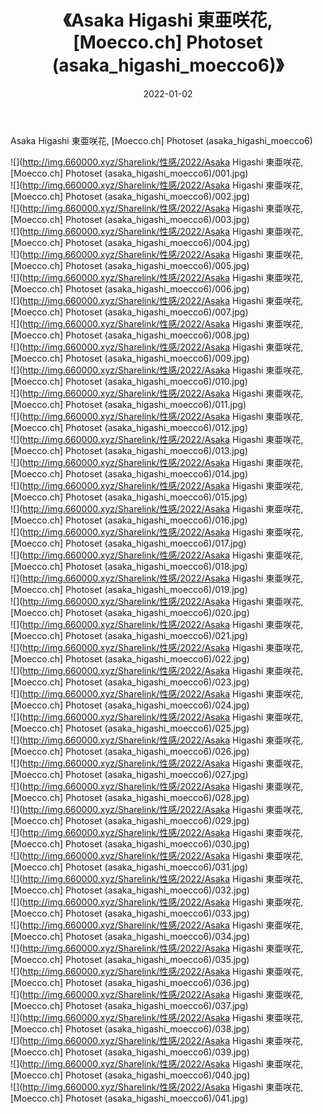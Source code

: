 ﻿---
layout: post
title:  《Asaka Higashi 東亜咲花, [Moecco.ch] Photoset (asaka_higashi_moecco6)》
date:   2022-01-02
img: http://img.660000.xyz/Sharelink/性感/2022/Asaka Higashi 東亜咲花, [Moecco.ch] Photoset (asaka_higashi_moecco6)/000.jpg
categories: [美女, 清纯, 唯美]
---

Asaka Higashi 東亜咲花, [Moecco.ch] Photoset (asaka_higashi_moecco6)

  ![](http://img.660000.xyz/Sharelink/性感/2022/Asaka Higashi 東亜咲花, [Moecco.ch] Photoset (asaka_higashi_moecco6)/001.jpg) <br> ![](http://img.660000.xyz/Sharelink/性感/2022/Asaka Higashi 東亜咲花, [Moecco.ch] Photoset (asaka_higashi_moecco6)/002.jpg) <br> ![](http://img.660000.xyz/Sharelink/性感/2022/Asaka Higashi 東亜咲花, [Moecco.ch] Photoset (asaka_higashi_moecco6)/003.jpg) <br> ![](http://img.660000.xyz/Sharelink/性感/2022/Asaka Higashi 東亜咲花, [Moecco.ch] Photoset (asaka_higashi_moecco6)/004.jpg) <br> ![](http://img.660000.xyz/Sharelink/性感/2022/Asaka Higashi 東亜咲花, [Moecco.ch] Photoset (asaka_higashi_moecco6)/005.jpg) <br> ![](http://img.660000.xyz/Sharelink/性感/2022/Asaka Higashi 東亜咲花, [Moecco.ch] Photoset (asaka_higashi_moecco6)/006.jpg) <br> ![](http://img.660000.xyz/Sharelink/性感/2022/Asaka Higashi 東亜咲花, [Moecco.ch] Photoset (asaka_higashi_moecco6)/007.jpg) <br> ![](http://img.660000.xyz/Sharelink/性感/2022/Asaka Higashi 東亜咲花, [Moecco.ch] Photoset (asaka_higashi_moecco6)/008.jpg) <br> ![](http://img.660000.xyz/Sharelink/性感/2022/Asaka Higashi 東亜咲花, [Moecco.ch] Photoset (asaka_higashi_moecco6)/009.jpg) <br> ![](http://img.660000.xyz/Sharelink/性感/2022/Asaka Higashi 東亜咲花, [Moecco.ch] Photoset (asaka_higashi_moecco6)/010.jpg) <br> ![](http://img.660000.xyz/Sharelink/性感/2022/Asaka Higashi 東亜咲花, [Moecco.ch] Photoset (asaka_higashi_moecco6)/011.jpg) <br> ![](http://img.660000.xyz/Sharelink/性感/2022/Asaka Higashi 東亜咲花, [Moecco.ch] Photoset (asaka_higashi_moecco6)/012.jpg) <br> ![](http://img.660000.xyz/Sharelink/性感/2022/Asaka Higashi 東亜咲花, [Moecco.ch] Photoset (asaka_higashi_moecco6)/013.jpg) <br> ![](http://img.660000.xyz/Sharelink/性感/2022/Asaka Higashi 東亜咲花, [Moecco.ch] Photoset (asaka_higashi_moecco6)/014.jpg) <br> ![](http://img.660000.xyz/Sharelink/性感/2022/Asaka Higashi 東亜咲花, [Moecco.ch] Photoset (asaka_higashi_moecco6)/015.jpg) <br> ![](http://img.660000.xyz/Sharelink/性感/2022/Asaka Higashi 東亜咲花, [Moecco.ch] Photoset (asaka_higashi_moecco6)/016.jpg) <br> ![](http://img.660000.xyz/Sharelink/性感/2022/Asaka Higashi 東亜咲花, [Moecco.ch] Photoset (asaka_higashi_moecco6)/017.jpg) <br> ![](http://img.660000.xyz/Sharelink/性感/2022/Asaka Higashi 東亜咲花, [Moecco.ch] Photoset (asaka_higashi_moecco6)/018.jpg) <br> ![](http://img.660000.xyz/Sharelink/性感/2022/Asaka Higashi 東亜咲花, [Moecco.ch] Photoset (asaka_higashi_moecco6)/019.jpg) <br> ![](http://img.660000.xyz/Sharelink/性感/2022/Asaka Higashi 東亜咲花, [Moecco.ch] Photoset (asaka_higashi_moecco6)/020.jpg) <br> ![](http://img.660000.xyz/Sharelink/性感/2022/Asaka Higashi 東亜咲花, [Moecco.ch] Photoset (asaka_higashi_moecco6)/021.jpg) <br> ![](http://img.660000.xyz/Sharelink/性感/2022/Asaka Higashi 東亜咲花, [Moecco.ch] Photoset (asaka_higashi_moecco6)/022.jpg) <br> ![](http://img.660000.xyz/Sharelink/性感/2022/Asaka Higashi 東亜咲花, [Moecco.ch] Photoset (asaka_higashi_moecco6)/023.jpg) <br> ![](http://img.660000.xyz/Sharelink/性感/2022/Asaka Higashi 東亜咲花, [Moecco.ch] Photoset (asaka_higashi_moecco6)/024.jpg) <br> ![](http://img.660000.xyz/Sharelink/性感/2022/Asaka Higashi 東亜咲花, [Moecco.ch] Photoset (asaka_higashi_moecco6)/025.jpg) <br> ![](http://img.660000.xyz/Sharelink/性感/2022/Asaka Higashi 東亜咲花, [Moecco.ch] Photoset (asaka_higashi_moecco6)/026.jpg) <br> ![](http://img.660000.xyz/Sharelink/性感/2022/Asaka Higashi 東亜咲花, [Moecco.ch] Photoset (asaka_higashi_moecco6)/027.jpg) <br> ![](http://img.660000.xyz/Sharelink/性感/2022/Asaka Higashi 東亜咲花, [Moecco.ch] Photoset (asaka_higashi_moecco6)/028.jpg) <br> ![](http://img.660000.xyz/Sharelink/性感/2022/Asaka Higashi 東亜咲花, [Moecco.ch] Photoset (asaka_higashi_moecco6)/029.jpg) <br> ![](http://img.660000.xyz/Sharelink/性感/2022/Asaka Higashi 東亜咲花, [Moecco.ch] Photoset (asaka_higashi_moecco6)/030.jpg) <br> ![](http://img.660000.xyz/Sharelink/性感/2022/Asaka Higashi 東亜咲花, [Moecco.ch] Photoset (asaka_higashi_moecco6)/031.jpg) <br> ![](http://img.660000.xyz/Sharelink/性感/2022/Asaka Higashi 東亜咲花, [Moecco.ch] Photoset (asaka_higashi_moecco6)/032.jpg) <br> ![](http://img.660000.xyz/Sharelink/性感/2022/Asaka Higashi 東亜咲花, [Moecco.ch] Photoset (asaka_higashi_moecco6)/033.jpg) <br> ![](http://img.660000.xyz/Sharelink/性感/2022/Asaka Higashi 東亜咲花, [Moecco.ch] Photoset (asaka_higashi_moecco6)/034.jpg) <br> ![](http://img.660000.xyz/Sharelink/性感/2022/Asaka Higashi 東亜咲花, [Moecco.ch] Photoset (asaka_higashi_moecco6)/035.jpg) <br> ![](http://img.660000.xyz/Sharelink/性感/2022/Asaka Higashi 東亜咲花, [Moecco.ch] Photoset (asaka_higashi_moecco6)/036.jpg) <br> ![](http://img.660000.xyz/Sharelink/性感/2022/Asaka Higashi 東亜咲花, [Moecco.ch] Photoset (asaka_higashi_moecco6)/037.jpg) <br> ![](http://img.660000.xyz/Sharelink/性感/2022/Asaka Higashi 東亜咲花, [Moecco.ch] Photoset (asaka_higashi_moecco6)/038.jpg) <br> ![](http://img.660000.xyz/Sharelink/性感/2022/Asaka Higashi 東亜咲花, [Moecco.ch] Photoset (asaka_higashi_moecco6)/039.jpg) <br> ![](http://img.660000.xyz/Sharelink/性感/2022/Asaka Higashi 東亜咲花, [Moecco.ch] Photoset (asaka_higashi_moecco6)/040.jpg) <br> ![](http://img.660000.xyz/Sharelink/性感/2022/Asaka Higashi 東亜咲花, [Moecco.ch] Photoset (asaka_higashi_moecco6)/041.jpg) <br>
